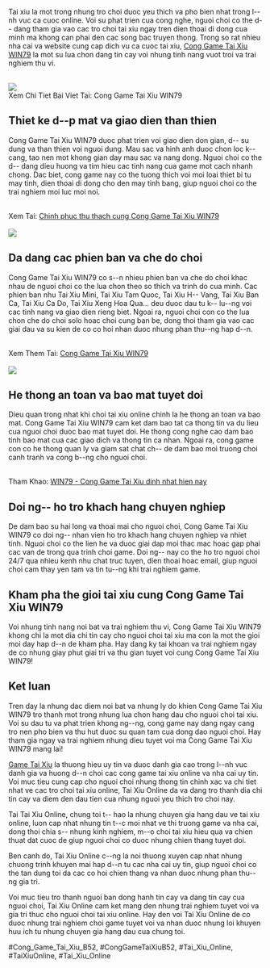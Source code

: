 <p>Tai xiu la mot trong nhung tro choi duoc yeu thich va pho bien nhat trong l--nh vuc ca cuoc online. Voi su phat trien cua cong nghe, nguoi choi co the d-- dang tham gia vao cac tro choi tai xiu ngay tren dien thoai di dong cua minh ma khong can phai den cac song bac truyen thong. Trong so rat nhieu nha cai va website cung cap dich vu ca cuoc tai xiu, <a href="https://taixiuonline.games/tai-xiu-win79/">Cong Game Tai Xiu WIN79</a> la mot su lua chon dang tin cay voi nhung tinh nang vuot troi va trai nghiem thu vi.</p><br><img src="https://taixiuonline.games/wp-content/uploads/2024/12/huong-dan-nap-tien-rut-tien-win79.jpg"></br>
Xem Chi Tiet Bai Viet Tai: Cong Game Tai Xiu WIN79<h2>Thiet ke d--p mat va giao dien than thien</h2><p>Cong Game Tai Xiu WIN79 duoc phat trien voi giao dien don gian, d-- su dung va than thien voi nguoi dung. Mau sac va hinh anh duoc chon loc k-- cang, tao nen mot khong gian day mau sac va nang dong. Nguoi choi co the d-- dang dieu huong va tim hieu cac tinh nang cua game mot cach nhanh chong. Dac biet, cong game nay co the tuong thich voi moi loai thiet bi tu may tinh, dien thoai di dong cho den may tinh bang, giup nguoi choi co the trai nghiem moi luc moi noi.</p><br>Xem Tai: <a href="https://soctrip.com/post/7c95c050-f537-11ef-bce8-e935a8b87e48">Chinh phuc thu thach cung Cong Game Tai Xiu WIN79</a></br><br><img src="https://taixiuonline.games/wp-content/uploads/2024/12/uu-diem-noi-bat-win79.jpg"></br><h2>Da dang cac phien ban va che do choi</h2><p>Cong Game Tai Xiu WIN79 co s--n nhieu phien ban va che do choi khac nhau de nguoi choi co the lua chon theo so thich va trinh do cua minh. Cac phien ban nhu Tai Xiu Mini, Tai Xiu Tam Quoc, Tai Xiu H-- Vang, Tai Xiu Ban Ca, Tai Xiu Ca Do, Tai Xiu Xeng Hoa Qua... deu duoc dau tu k-- lu--ng voi cac tinh nang va giao dien rieng biet. Ngoai ra, nguoi choi con co the lua chon che do choi solo hoac choi cung ban be, dong thoi tham gia vao cac giai dau va su kien de co co hoi nhan duoc nhung phan thu--ng hap d--n.</p><br>Xem Them Tai: <a href="https://telegra.ph/Cong-Game-Tai-Xiu-WIN79-02-27">Cong Game Tai Xiu WIN79</a></br><br><img src="https://taixiuonline.games/wp-content/uploads/2024/12/huong-dan-tai-app-win79.jpg"></br><h2>He thong an toan va bao mat tuyet doi</h2><p>Dieu quan trong nhat khi choi tai xiu online chinh la he thong an toan va bao mat. Cong Game Tai Xiu WIN79 cam ket dam bao tat ca thong tin va du lieu cua nguoi choi duoc bao mat tuyet doi. He thong cong nghe cao dam bao tinh bao mat cua cac giao dich va thong tin ca nhan. Ngoai ra, cong game con co he thong quan ly va giam sat chat ch-- de dam bao moi truong choi canh tranh va cong b--ng cho nguoi choi.</p><br>Tham Khao: <a href="https://www.tai-ji.net/board/board_topic/4160148/6626091.htm">WIN79 - Cong Game Tai Xiu dinh nhat hien nay</a></br><h2>Doi ng-- ho tro khach hang chuyen nghiep</h2><p>De dam bao su hai long va thoai mai cho nguoi choi, Cong Game Tai Xiu WIN79 co doi ng-- nhan vien ho tro khach hang chuyen nghiep va nhiet tinh. Nguoi choi co the lien he va duoc giai dap moi thac mac hoac gap phai cac van de trong qua trinh choi game. Doi ng-- nay co the ho tro nguoi choi 24/7 qua nhieu kenh nhu chat truc tuyen, dien thoai hoac email, giup nguoi choi cam thay yen tam va tin tu--ng khi trai nghiem game.</p><h2>Kham pha the gioi tai xiu cung Cong Game Tai Xiu WIN79</h2><p>Voi nhung tinh nang noi bat va trai nghiem thu vi, Cong Game Tai Xiu WIN79 khong chi la mot dia chi tin cay cho nguoi choi tai xiu ma con la mot the gioi moi day hap d--n de kham pha. Hay dang ky tai khoan va trai nghiem ngay de co nhung giay phut giai tri va thu gian tuyet voi cung Cong Game Tai Xiu WIN79!</p><h2>Ket luan</h2><p>Tren day la nhung dac diem noi bat va nhung ly do khien Cong Game Tai Xiu WIN79 tro thanh mot trong nhung lua chon hang dau cho nguoi choi tai xiu. Voi su dau tu va phat trien khong ng--ng, cong game nay dang ngay cang tro nen pho bien va thu hut duoc su quan tam cua dong dao nguoi choi. Hay tham gia ngay va trai nghiem nhung dieu tuyet voi ma Cong Game Tai Xiu WIN79 mang lai!</p><p><a href="https://taixiuonline.games/">Game Tai Xiu</a> la thuong hieu uy tin va duoc danh gia cao trong l--nh vuc danh gia va huong d--n choi cac cong game tai xiu online va nha cai uy tin. Voi muc tieu cung cap cho nguoi choi nhung thong tin chinh xac va chi tiet nhat ve cac tro choi tai xiu online, Tai Xiu Online da va dang tro thanh dia chi tin cay va diem den dau tien cua nhung nguoi yeu thich tro choi nay.

Tai Tai Xiu Online, chung toi t-- hao la nhung chuyen gia hang dau ve tai xiu online, luon cap nhat nhung tin t--c moi nhat ve thi truong game va nha cai, dong thoi chia s-- nhung kinh nghiem, m--o choi tai xiu hieu qua va chien thuat dat cuoc de giup nguoi choi co duoc nhung chien thang tuyet doi.

Ben canh do, Tai Xiu Online c--ng la noi thuong xuyen cap nhat nhung chuong trinh khuyen mai hap d--n tu cac nha cai uy tin, giup nguoi choi co the tan dung toi da cac co hoi chien thang va nhan duoc nhung phan thu--ng gia tri.

Voi muc tieu tro thanh nguoi ban dong hanh tin cay va dang tin cay cua nguoi choi, Tai Xiu Online cam ket mang den nhung trai nghiem tuyet voi va gia tri thuc cho nguoi choi tai xiu online. Hay den voi Tai Xiu Online de co duoc nhung trai nghiem choi game tuyet voi va nhan duoc nhung loi khuyen huu ich tu nhung chuyen gia hang dau cua chung toi.</p>
#Cong_Game_Tai_Xiu_B52, #CongGameTaiXiuB52, #Tai_Xiu_Online, #TaiXiuOnline, #Tai_Xiu_Online
